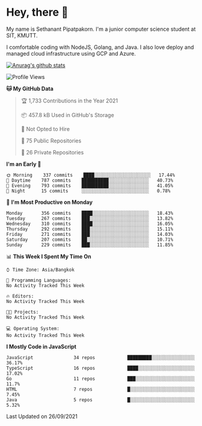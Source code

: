 # Hey, there 🙌
My name is Sethanant Pipatpakorn. I'm a junior computer science student at SIT, KMUTT.

I comfortable coding with NodeJS, Golang, and Java. I also love deploy and managed cloud infrastructure using GCP and Azure.


[![Anurag's github stats](https://github-readme-stats.vercel.app/api?username=thetkpark&count_private=true&show_icons=true&theme=tokyonight)](https://github.com/anuraghazra/github-readme-stats)

<!--START_SECTION:waka-->
![Profile Views](http://img.shields.io/badge/Profile%20Views-20-blue)

**🐱 My GitHub Data** 

> 🏆 1,733 Contributions in the Year 2021
 > 
> 📦 457.8 kB Used in GitHub's Storage 
 > 
> 🚫 Not Opted to Hire
 > 
> 📜 75 Public Repositories 
 > 
> 🔑 26 Private Repositories  
 > 
**I'm an Early 🐤** 

```text
🌞 Morning    337 commits    ████░░░░░░░░░░░░░░░░░░░░░   17.44% 
🌆 Daytime    787 commits    ██████████░░░░░░░░░░░░░░░   40.73% 
🌃 Evening    793 commits    ██████████░░░░░░░░░░░░░░░   41.05% 
🌙 Night      15 commits     ░░░░░░░░░░░░░░░░░░░░░░░░░   0.78%

```
📅 **I'm Most Productive on Monday** 

```text
Monday       356 commits    ████░░░░░░░░░░░░░░░░░░░░░   18.43% 
Tuesday      267 commits    ███░░░░░░░░░░░░░░░░░░░░░░   13.82% 
Wednesday    310 commits    ████░░░░░░░░░░░░░░░░░░░░░   16.05% 
Thursday     292 commits    ███░░░░░░░░░░░░░░░░░░░░░░   15.11% 
Friday       271 commits    ███░░░░░░░░░░░░░░░░░░░░░░   14.03% 
Saturday     207 commits    ██░░░░░░░░░░░░░░░░░░░░░░░   10.71% 
Sunday       229 commits    ███░░░░░░░░░░░░░░░░░░░░░░   11.85%

```


📊 **This Week I Spent My Time On** 

```text
⌚︎ Time Zone: Asia/Bangkok

💬 Programming Languages: 
No Activity Tracked This Week

🔥 Editors: 
No Activity Tracked This Week

🐱‍💻 Projects: 
No Activity Tracked This Week

💻 Operating System: 
No Activity Tracked This Week

```

**I Mostly Code in JavaScript** 

```text
JavaScript               34 repos            █████████░░░░░░░░░░░░░░░░   36.17% 
TypeScript               16 repos            ████░░░░░░░░░░░░░░░░░░░░░   17.02% 
Go                       11 repos            ███░░░░░░░░░░░░░░░░░░░░░░   11.7% 
HTML                     7 repos             █░░░░░░░░░░░░░░░░░░░░░░░░   7.45% 
Java                     5 repos             █░░░░░░░░░░░░░░░░░░░░░░░░   5.32%

```



 Last Updated on 26/09/2021
<!--END_SECTION:waka-->
